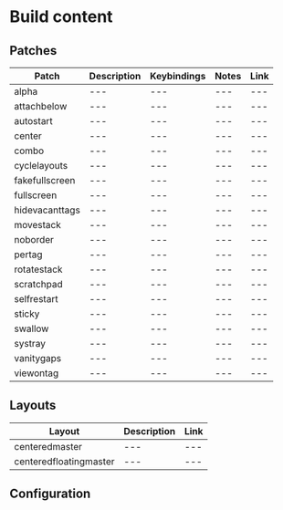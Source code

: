 # Build content

## Patches

Patch | Description | Keybindings | Notes | Link
--- | --- | --- | --- | --- | 
alpha | --- | --- | --- | --- | 
attachbelow | --- | --- | --- | --- | 
autostart | --- | --- | --- | --- | 
center | --- | --- | --- | --- | 
combo | --- | --- | --- | --- | 
cyclelayouts | --- | --- | --- | --- | 
fakefullscreen | --- | --- | --- | --- | 
fullscreen | --- | --- | --- | --- | 
hidevacanttags | --- | --- | --- | --- | 
movestack | --- | --- | --- | --- | 
noborder | --- | --- | --- | --- | 
pertag | --- | --- | --- | --- | 
rotatestack | --- | --- | --- | --- | 
scratchpad | --- | --- | --- | --- | 
selfrestart | --- | --- | --- | --- | 
sticky | --- | --- | --- | --- | 
swallow | --- | --- | --- | --- | 
systray | --- | --- | --- | --- | 
vanitygaps | --- | --- | --- | --- | 
viewontag | --- | --- | --- | --- | 


## Layouts
Layout | Description | Link
--- | --- | --- |
centeredmaster | --- | ---
centeredfloatingmaster | --- | ---

## Configuration
